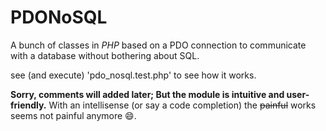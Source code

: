 # PDONoSQL
A bunch of classes in *PHP* based on a PDO connection to communicate with a database without bothering about SQL.

see (and execute) 'pdo_nosql.test.php' to see how it works.

**Sorry, comments will added later; But the module is intuitive and user-friendly.**
With an intellisense (or say a code completion) the ~~painful~~ works seems not painful anymore :smile:.

